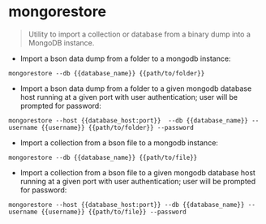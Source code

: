 # mongorestore

> Utility to import a collection or database from a binary dump into a MongoDB instance.

- Import a bson data dump from a folder to a mongodb instance:

`mongorestore --db {{database_name}} {{path/to/folder}}`

- Import a bson data dump from a folder to a given mongodb database host running at a given port with user authentication; user will be prompted for password:

`mongorestore --host {{database_host:port}}  --db {{database_name}} --username {{username}} {{path/to/folder}} --password`

- Import a collection from a bson file to a mongodb instance:

`mongorestore --db {{database_name}} {{path/to/file}}`

- Import a collection from a bson file to a given mongodb database host running at a given port with user authentication; user will be prompted for password:

`mongorestore --host {{database_host:port}} --db {{database_name}} --username {{username}} {{path/to/file}} --password`